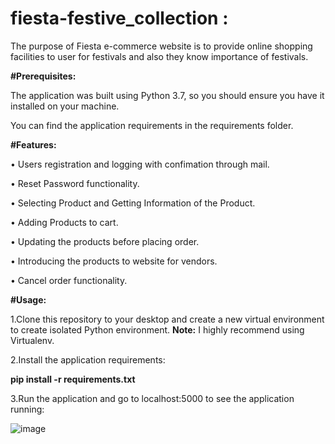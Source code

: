 # fiesta-festive_collection :
The purpose of Fiesta e-commerce website is to provide online shopping facilities to user for
festivals and also they know importance of festivals.

**#Prerequisites:**

The application was built using Python 3.7, so you should ensure you have it installed on your machine.

You can find the application requirements in the requirements folder.

**#Features:**

•	Users registration and logging with confimation through mail.

•	Reset Password functionality.

•	Selecting Product and Getting Information of the Product.

•	Adding Products to cart.

•	Updating the products before placing order.

•	Introducing the products to website for vendors.

•	Cancel order functionality.

**#Usage:**

1.Clone this repository to your desktop and create a new virtual environment to create isolated Python environment. **Note:** I highly recommend using Virtualenv.

2.Install the application requirements:

**pip install -r requirements.txt**

3.Run the application and go to localhost:5000 to see the application running:

![image](https://user-images.githubusercontent.com/68156061/110309106-ee4bf500-8026-11eb-9f1e-b9cb10aaece5.png)
